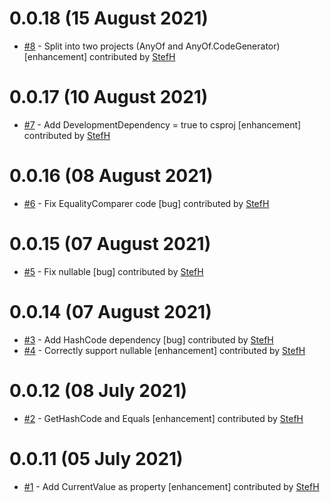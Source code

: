 # 0.0.18 (15 August 2021)
- [#8](https://github.com/StefH/AnyOf/pull/8) - Split into two projects (AnyOf and AnyOf.CodeGenerator) [enhancement] contributed by [StefH](https://github.com/StefH)

# 0.0.17 (10 August 2021)
- [#7](https://github.com/StefH/AnyOf/pull/7) - Add DevelopmentDependency = true to csproj [enhancement] contributed by [StefH](https://github.com/StefH)

# 0.0.16 (08 August 2021)
- [#6](https://github.com/StefH/AnyOf/pull/6) - Fix EqualityComparer code [bug] contributed by [StefH](https://github.com/StefH)

# 0.0.15 (07 August 2021)
- [#5](https://github.com/StefH/AnyOf/pull/5) - Fix nullable [bug] contributed by [StefH](https://github.com/StefH)

# 0.0.14 (07 August 2021)
- [#3](https://github.com/StefH/AnyOf/pull/3) - Add HashCode dependency [bug] contributed by [StefH](https://github.com/StefH)
- [#4](https://github.com/StefH/AnyOf/pull/4) - Correctly support nullable [enhancement] contributed by [StefH](https://github.com/StefH)

# 0.0.12 (08 July 2021)
- [#2](https://github.com/StefH/AnyOf/pull/2) - GetHashCode and Equals [enhancement] contributed by [StefH](https://github.com/StefH)

# 0.0.11 (05 July 2021)
- [#1](https://github.com/StefH/AnyOf/pull/1) - Add CurrentValue as property [enhancement] contributed by [StefH](https://github.com/StefH)

